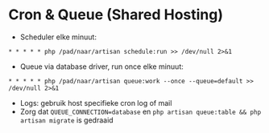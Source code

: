 # Cron & Queue (Shared Hosting)

- Scheduler elke minuut:
```
* * * * * php /pad/naar/artisan schedule:run >> /dev/null 2>&1
```
- Queue via database driver, run once elke minuut:
```
* * * * * php /pad/naar/artisan queue:work --once --queue=default >> /dev/null 2>&1
```
- Logs: gebruik host specifieke cron log of mail
- Zorg dat `QUEUE_CONNECTION=database` en `php artisan queue:table && php artisan migrate` is gedraaid
